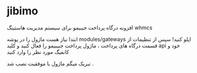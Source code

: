 # jibimo
افزونه درگاه پرداخت جیبیمو برای سیستم مدیریت هاستینگ whmcs

ابتدا نیاز هست ماژول را در پوشه modules/gateways اپلو کنید! سپس از تنظیمات از قسمت درگاه های پرداخت ، ماژول پرداخت جبیبیمو را فعال کنید و کلید api خود و کانفیگ مورد نظر را وارد کنید


تبریک میگم ماژول با موفقیت نصب شد .

